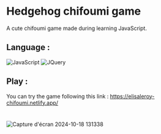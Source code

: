 # Hedgehog chifoumi game

A cute chifoumi game made during learning JavaScript.

## Language :
![JavaScript](https://img.shields.io/badge/JavaScript-F7DF1E?style=for-the-badge&logo=javascript&logoColor=black)   ![JQuery](https://img.shields.io/badge/jQuery-0769AD?style=for-the-badge&logo=jquery&logoColor=white)

## Play :
You can try the game following this link : https://elisaleroy-chifoumi.netlify.app/  

#    
![Capture d'écran 2024-10-18 131338](https://github.com/user-attachments/assets/657b78ac-0506-4002-aa36-9448d0d5f498)
